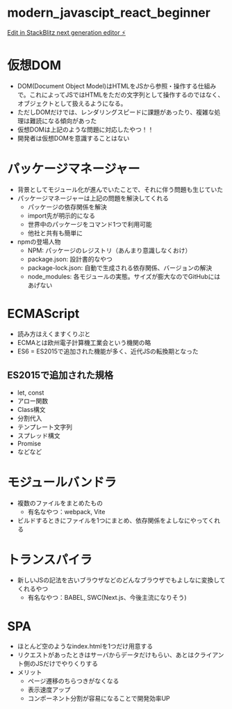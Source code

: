 # modern_javascipt_react_beginner

[Edit in StackBlitz next generation editor ⚡️](https://stackblitz.com/~/github.com/taka-metal/modern_javascipt_react_beginner)

# 仮想DOM
- DOM(Document Object Model)はHTMLをJSから参照・操作する仕組みで。これによってJSではHTMLをただの文字列として操作するのではなく、オブジェクトとして扱えるようになる。
- ただしDOMだけでは、レンダリングスピードに課題があったり、複雑な処理は難読になる傾向があった
- 仮想DOMは上記のような問題に対応したやつ！！
- 開発者は仮想DOMを意識することはない

# パッケージマネージャー
- 背景としてモジュール化が進んでいたことで、それに伴う問題も生じていた
- パッケージマネージャーは上記の問題を解決してくれる
    - パッケージの依存関係を解決
    - import先が明示的になる
    - 世界中のパッケージをコマンド1つで利用可能
    - 他社と共有も簡単に
- npmの登場人物
    - NPM: パッケージのレジストリ（あんまり意識しなくおけ）
    - package.json: 設計書的なやつ
    - package-lock.json: 自動で生成される依存関係、バージョンの解決
    - node_modules: 各モジュールの実態。サイズが膨大なのでGitHubにはあげない

# ECMAScript
- 読み方はえくますくりぷと
- ECMAとは欧州電子計算機工業会という機関の略
- ES6 = ES2015で追加された機能が多く、近代JSの転換期となった
## ES2015で追加された規格
- let, const
- アロー関数
- Class構文
- 分割代入
- テンプレート文字列
- スプレッド構文
- Promise
- などなど

# モジュールバンドラ
- 複数のファイルをまとめたもの
    - 有名なやつ：webpack, Vite
- ビルドするときにファイルを1つにまとめ、依存関係をよしなにやってくれる
# トランスパイラ
- 新しいJSの記法を古いブラウザなどのどんなブラウザでもよしなに変換してくれるやつ
    - 有名なやつ：BABEL, SWC(Next.js、今後主流になりそう)

# SPA
- ほとんど空のようなindex.htmlを1つだけ用意する
- リクエストがあったときはサーバからデータだけもらい、あとはクライアント側のJSだけでやりくりする
- メリット
    - ページ遷移のちらつきがなくなる
    - 表示速度アップ
    - コンポーネント分割が容易になることで開発効率UP

